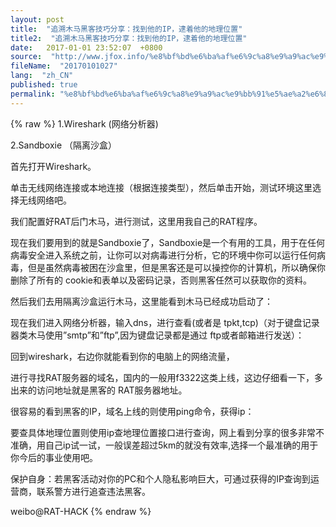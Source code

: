 ```yaml
---
layout: post
title:  "追溯木马黑客技巧分享：找到他的IP，逮着他的地理位置"
title2:  "追溯木马黑客技巧分享：找到他的IP，逮着他的地理位置"
date:   2017-01-01 23:52:07  +0800
source:  "http://www.jfox.info/%e8%bf%bd%e6%ba%af%e6%9c%a8%e9%a9%ac%e9%bb%91%e5%ae%a2%e6%8a%80%e5%b7%a7%e5%88%86%e4%ba%ab-%e6%89%be%e5%88%b0%e4%bb%96%e7%9a%84ip-%e9%80%ae%e7%9d%80%e4%bb%96%e7%9a%84%e5%9c%b0%e7%90%86%e4%bd%8d.html"
fileName:  "20170101027"
lang:  "zh_CN"
published: true
permalink: "%e8%bf%bd%e6%ba%af%e6%9c%a8%e9%a9%ac%e9%bb%91%e5%ae%a2%e6%8a%80%e5%b7%a7%e5%88%86%e4%ba%ab-%e6%89%be%e5%88%b0%e4%bb%96%e7%9a%84ip-%e9%80%ae%e7%9d%80%e4%bb%96%e7%9a%84%e5%9c%b0%e7%90%86%e4%bd%8d.html"
---
```

{% raw %}
1.Wireshark (网络分析器)

2.Sandboxie （隔离沙盒）

首先打开Wireshark。

单击无线网络连接或本地连接（根据连接类型），然后单击开始，测试环境这里选择无线网络吧。

我们配置好RAT后门木马，进行测试，这里用我自己的RAT程序。

现在我们要用到的就是Sandboxie了，Sandboxie是一个有用的工具，用于在任何病毒安全进入系统之前，让你可以对病毒进行分析，它的环境中你可以运行任何病毒，但是虽然病毒被困在沙盒里，但是黑客还是可以操控你的计算机，所以确保你删除了所有的 cookie和表单以及密码记录，否则黑客任然可以获取你的资料。

然后我们去用隔离沙盒运行木马，这里能看到木马已经成功启动了：

现在我们进入网络分析器，输入dns，进行查看(或者是 tpkt,tcp)（对于键盘记录器类木马使用”smtp”和”ftp”,因为键盘记录都是通过 ftp或者邮箱进行发送）：

回到wireshark，右边你就能看到你的电脑上的网络流量，

进行寻找RAT服务器的域名，国内的一般用f3322这类上线，这边仔细看一下，多出来的访问地址就是黑客的 RAT服务器地址。

很容易的看到黑客的IP，域名上线的则使用ping命令，获得ip：

要查具体地理位置则使用ip查地理位置接口进行查询，网上看到分享的很多非常不准确，用自己ip试一试，一般误差超过5km的就没有效率,选择一个最准确的用于你今后的事业使用吧。

保护自身：若黑客活动对你的PC和个人隐私影响巨大，可通过获得的IP查询到运营商，联系警方进行追查违法黑客。

weibo@RAT-HACK
{% endraw %}
